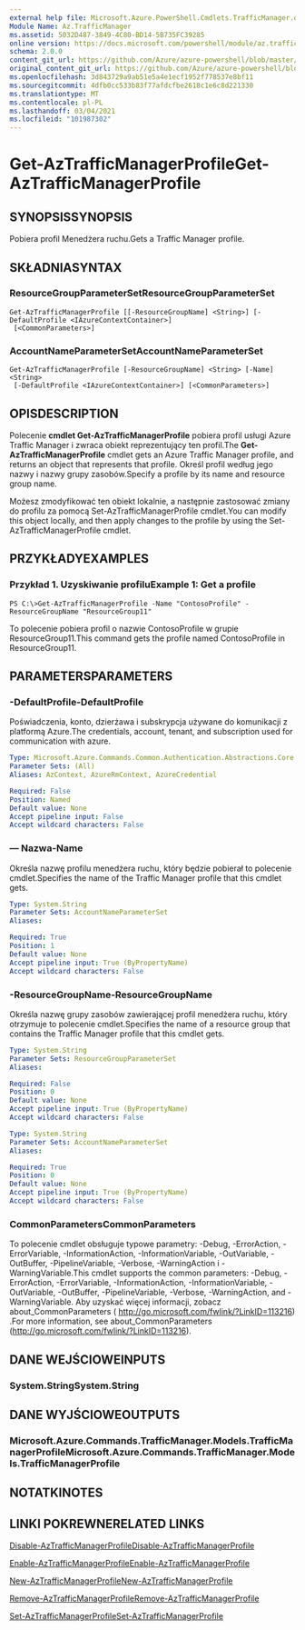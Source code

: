 ```yaml
---
external help file: Microsoft.Azure.PowerShell.Cmdlets.TrafficManager.dll-Help.xml
Module Name: Az.TrafficManager
ms.assetid: 5032D487-3849-4C80-BD14-5B735FC39285
online version: https://docs.microsoft.com/powershell/module/az.trafficmanager/get-aztrafficmanagerprofile
schema: 2.0.0
content_git_url: https://github.com/Azure/azure-powershell/blob/master/src/TrafficManager/TrafficManager/help/Get-AzTrafficManagerProfile.md
original_content_git_url: https://github.com/Azure/azure-powershell/blob/master/src/TrafficManager/TrafficManager/help/Get-AzTrafficManagerProfile.md
ms.openlocfilehash: 3d843729a9ab51e5a4e1ecf1952f778537e8bf11
ms.sourcegitcommit: 4dfb0cc533b83f77afdcfbe2618c1e6c8d221330
ms.translationtype: MT
ms.contentlocale: pl-PL
ms.lasthandoff: 03/04/2021
ms.locfileid: "101987302"
---
```

# <span data-ttu-id="3bff5-101">Get-AzTrafficManagerProfile</span><span class="sxs-lookup"><span data-stu-id="3bff5-101">Get-AzTrafficManagerProfile</span></span>

## <span data-ttu-id="3bff5-102">SYNOPSIS</span><span class="sxs-lookup"><span data-stu-id="3bff5-102">SYNOPSIS</span></span>
<span data-ttu-id="3bff5-103">Pobiera profil Menedżera ruchu.</span><span class="sxs-lookup"><span data-stu-id="3bff5-103">Gets a Traffic Manager profile.</span></span>

## <span data-ttu-id="3bff5-104">SKŁADNIA</span><span class="sxs-lookup"><span data-stu-id="3bff5-104">SYNTAX</span></span>

### <span data-ttu-id="3bff5-105">ResourceGroupParameterSet</span><span class="sxs-lookup"><span data-stu-id="3bff5-105">ResourceGroupParameterSet</span></span>
```
Get-AzTrafficManagerProfile [[-ResourceGroupName] <String>] [-DefaultProfile <IAzureContextContainer>]
 [<CommonParameters>]
```

### <span data-ttu-id="3bff5-106">AccountNameParameterSet</span><span class="sxs-lookup"><span data-stu-id="3bff5-106">AccountNameParameterSet</span></span>
```
Get-AzTrafficManagerProfile [-ResourceGroupName] <String> [-Name] <String>
 [-DefaultProfile <IAzureContextContainer>] [<CommonParameters>]
```

## <span data-ttu-id="3bff5-107">OPIS</span><span class="sxs-lookup"><span data-stu-id="3bff5-107">DESCRIPTION</span></span>
<span data-ttu-id="3bff5-108">Polecenie **cmdlet Get-AzTrafficManagerProfile** pobiera profil usługi Azure Traffic Manager i zwraca obiekt reprezentujący ten profil.</span><span class="sxs-lookup"><span data-stu-id="3bff5-108">The **Get-AzTrafficManagerProfile** cmdlet gets an Azure Traffic Manager profile, and returns an object that represents that profile.</span></span>
<span data-ttu-id="3bff5-109">Określ profil według jego nazwy i nazwy grupy zasobów.</span><span class="sxs-lookup"><span data-stu-id="3bff5-109">Specify a profile by its name and resource group name.</span></span>

<span data-ttu-id="3bff5-110">Możesz zmodyfikować ten obiekt lokalnie, a następnie zastosować zmiany do profilu za pomocą Set-AzTrafficManagerProfile cmdlet.</span><span class="sxs-lookup"><span data-stu-id="3bff5-110">You can modify this object locally, and then apply changes to the profile by using the Set-AzTrafficManagerProfile cmdlet.</span></span>

## <span data-ttu-id="3bff5-111">PRZYKŁADY</span><span class="sxs-lookup"><span data-stu-id="3bff5-111">EXAMPLES</span></span>

### <span data-ttu-id="3bff5-112">Przykład 1. Uzyskiwanie profilu</span><span class="sxs-lookup"><span data-stu-id="3bff5-112">Example 1: Get a profile</span></span>
```
PS C:\>Get-AzTrafficManagerProfile -Name "ContosoProfile" -ResourceGroupName "ResourceGroup11"
```

<span data-ttu-id="3bff5-113">To polecenie pobiera profil o nazwie ContosoProfile w grupie ResourceGroup11.</span><span class="sxs-lookup"><span data-stu-id="3bff5-113">This command gets the profile named ContosoProfile in ResourceGroup11.</span></span>

## <span data-ttu-id="3bff5-114">PARAMETERS</span><span class="sxs-lookup"><span data-stu-id="3bff5-114">PARAMETERS</span></span>

### <span data-ttu-id="3bff5-115">-DefaultProfile</span><span class="sxs-lookup"><span data-stu-id="3bff5-115">-DefaultProfile</span></span>
<span data-ttu-id="3bff5-116">Poświadczenia, konto, dzierżawa i subskrypcja używane do komunikacji z platformą Azure.</span><span class="sxs-lookup"><span data-stu-id="3bff5-116">The credentials, account, tenant, and subscription used for communication with azure.</span></span>

```yaml
Type: Microsoft.Azure.Commands.Common.Authentication.Abstractions.Core.IAzureContextContainer
Parameter Sets: (All)
Aliases: AzContext, AzureRmContext, AzureCredential

Required: False
Position: Named
Default value: None
Accept pipeline input: False
Accept wildcard characters: False
```

### <span data-ttu-id="3bff5-117">— Nazwa</span><span class="sxs-lookup"><span data-stu-id="3bff5-117">-Name</span></span>
<span data-ttu-id="3bff5-118">Określa nazwę profilu menedżera ruchu, który będzie pobierał to polecenie cmdlet.</span><span class="sxs-lookup"><span data-stu-id="3bff5-118">Specifies the name of the Traffic Manager profile that this cmdlet gets.</span></span>

```yaml
Type: System.String
Parameter Sets: AccountNameParameterSet
Aliases:

Required: True
Position: 1
Default value: None
Accept pipeline input: True (ByPropertyName)
Accept wildcard characters: False
```

### <span data-ttu-id="3bff5-119">-ResourceGroupName</span><span class="sxs-lookup"><span data-stu-id="3bff5-119">-ResourceGroupName</span></span>
<span data-ttu-id="3bff5-120">Określa nazwę grupy zasobów zawierającej profil menedżera ruchu, który otrzymuje to polecenie cmdlet.</span><span class="sxs-lookup"><span data-stu-id="3bff5-120">Specifies the name of a resource group that contains the Traffic Manager profile that this cmdlet gets.</span></span>

```yaml
Type: System.String
Parameter Sets: ResourceGroupParameterSet
Aliases:

Required: False
Position: 0
Default value: None
Accept pipeline input: True (ByPropertyName)
Accept wildcard characters: False
```

```yaml
Type: System.String
Parameter Sets: AccountNameParameterSet
Aliases:

Required: True
Position: 0
Default value: None
Accept pipeline input: True (ByPropertyName)
Accept wildcard characters: False
```

### <span data-ttu-id="3bff5-121">CommonParameters</span><span class="sxs-lookup"><span data-stu-id="3bff5-121">CommonParameters</span></span>
<span data-ttu-id="3bff5-122">To polecenie cmdlet obsługuje typowe parametry: -Debug, -ErrorAction, -ErrorVariable, -InformationAction, -InformationVariable, -OutVariable, -OutBuffer, -PipelineVariable, -Verbose, -WarningAction i -WarningVariable.</span><span class="sxs-lookup"><span data-stu-id="3bff5-122">This cmdlet supports the common parameters: -Debug, -ErrorAction, -ErrorVariable, -InformationAction, -InformationVariable, -OutVariable, -OutBuffer, -PipelineVariable, -Verbose, -WarningAction, and -WarningVariable.</span></span> <span data-ttu-id="3bff5-123">Aby uzyskać więcej informacji, zobacz about_CommonParameters ( http://go.microsoft.com/fwlink/?LinkID=113216) .</span><span class="sxs-lookup"><span data-stu-id="3bff5-123">For more information, see about_CommonParameters (http://go.microsoft.com/fwlink/?LinkID=113216).</span></span>

## <span data-ttu-id="3bff5-124">DANE WEJŚCIOWE</span><span class="sxs-lookup"><span data-stu-id="3bff5-124">INPUTS</span></span>

### <span data-ttu-id="3bff5-125">System.String</span><span class="sxs-lookup"><span data-stu-id="3bff5-125">System.String</span></span>

## <span data-ttu-id="3bff5-126">DANE WYJŚCIOWE</span><span class="sxs-lookup"><span data-stu-id="3bff5-126">OUTPUTS</span></span>

### <span data-ttu-id="3bff5-127">Microsoft.Azure.Commands.TrafficManager.Models.TrafficManagerProfile</span><span class="sxs-lookup"><span data-stu-id="3bff5-127">Microsoft.Azure.Commands.TrafficManager.Models.TrafficManagerProfile</span></span>

## <span data-ttu-id="3bff5-128">NOTATKI</span><span class="sxs-lookup"><span data-stu-id="3bff5-128">NOTES</span></span>

## <span data-ttu-id="3bff5-129">LINKI POKREWNE</span><span class="sxs-lookup"><span data-stu-id="3bff5-129">RELATED LINKS</span></span>

[<span data-ttu-id="3bff5-130">Disable-AzTrafficManagerProfile</span><span class="sxs-lookup"><span data-stu-id="3bff5-130">Disable-AzTrafficManagerProfile</span></span>](./Disable-AzTrafficManagerProfile.md)

[<span data-ttu-id="3bff5-131">Enable-AzTrafficManagerProfile</span><span class="sxs-lookup"><span data-stu-id="3bff5-131">Enable-AzTrafficManagerProfile</span></span>](./Enable-AzTrafficManagerProfile.md)

[<span data-ttu-id="3bff5-132">New-AzTrafficManagerProfile</span><span class="sxs-lookup"><span data-stu-id="3bff5-132">New-AzTrafficManagerProfile</span></span>](./New-AzTrafficManagerProfile.md)

[<span data-ttu-id="3bff5-133">Remove-AzTrafficManagerProfile</span><span class="sxs-lookup"><span data-stu-id="3bff5-133">Remove-AzTrafficManagerProfile</span></span>](./Remove-AzTrafficManagerProfile.md)

[<span data-ttu-id="3bff5-134">Set-AzTrafficManagerProfile</span><span class="sxs-lookup"><span data-stu-id="3bff5-134">Set-AzTrafficManagerProfile</span></span>](./Set-AzTrafficManagerProfile.md)


